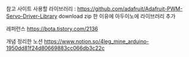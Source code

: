 참고 사이트
사용할 라이브러리 : https://github.com/adafruit/Adafruit-PWM-Servo-Driver-Library
download zip 한 이유에 아두이노에 라이브러리 추가

레퍼런스
https://bota.tistory.com/2136

개념 정리한 노션 
https://www.notion.so/4leg_mine_arduino-1950dd81f24d80669883cc066db3c22c